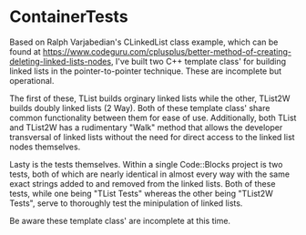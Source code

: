 # ContainerTests
Based on Ralph Varjabedian's CLinkedList class example, which can be found at https://www.codeguru.com/cplusplus/better-method-of-creating-deleting-linked-lists-nodes, I've built two C++ template class' for building linked lists in the pointer-to-pointer technique. These are incomplete but operational.

The first of these, TList builds orginary linked lists while the other, TList2W builds doubly linked lists (2 Way). Both of these template class' share common functionality between them for ease of use. Additionally, both TList and TList2W has a rudimentary "Walk" method that allows the developer transversal of linked lists without the need for direct access to the linked list nodes themselves.

Lasty is the tests themselves. Within a single Code::Blocks project is two tests, both of which are nearly identical in almost every way with the same exact strings added to and removed from the linked lists. Both of these tests, while one being "TList Tests" whereas the other being "TList2W Tests", serve to thoroughly test the minipulation of linked lists.

Be aware these template class' are incomplete at this time.
